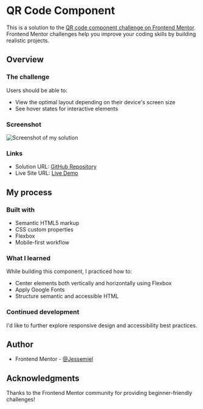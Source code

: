 # QR Code Component

This is a solution to the [QR code component challenge on Frontend Mentor](https://www.frontendmentor.io/challenges/qr-code-component-iux_sIO_H). Frontend Mentor challenges help you improve your coding skills by building realistic projects.

## Overview

### The challenge

Users should be able to:

- View the optimal layout depending on their device's screen size
- See hover states for interactive elements

### Screenshot

![Screenshot of my solution](./screenshot.png)

### Links

- Solution URL: [GitHub Repository](https://github.com/Jessemiel/qr-code-component.git)
- Live Site URL: [Live Demo](https://jessemiel.github.io/qr-code-component/)

## My process

### Built with

- Semantic HTML5 markup
- CSS custom properties
- Flexbox
- Mobile-first workflow

### What I learned

While building this component, I practiced how to:

- Center elements both vertically and horizontally using Flexbox
- Apply Google Fonts
- Structure semantic and accessible HTML

### Continued development

I'd like to further explore responsive design and accessibility best practices.

## Author

- Frontend Mentor - [@Jessemiel](https://www.frontendmentor.io/profile/Jessemiel)

## Acknowledgments

Thanks to the Frontend Mentor community for providing beginner-friendly challenges!
